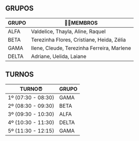 ## GRUPOS

| **GRUPO**  | **🕵️‍♀️MEMBROS**                        |
|--------|--------------------------------|
| ALFA   | Valdelice, Thayla, Aline, Raquel           |
| BETA   | Terezinha Flores, Cristiane, Heida, Zélia           |
| GAMA   | Ilene, Cleude, Terezinha Ferreira, Marlene      |
| DELTA  | Adriane, Uelida, Laiane     |

## TURNOS

| **TURNO⏰**  | **GRUPO**                        |
|--------|--------------------------------|
| 1º (07:30 - 08:30)   | GAMA           |
| 2º (08:30 - 09:30)  | BETA           |
| 3º (09:30 - 10:30)  | ALFA      |
| 4º (10:30 - 11:30) | DELTA     |
| 5º (11:30 - 12:15) | GAMA     |

